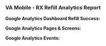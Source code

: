 ### VA Mobile - RX Refill Analytics Report

**Google Analytics Dashboard Refill Success:**



**Google Analytics Pages & Screens:**



**Google Analytics Events:**
